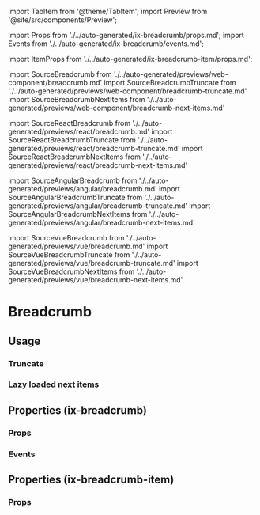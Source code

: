 import TabItem from '@theme/TabItem';
import Preview from '@site/src/components/Preview';

import Props from './../auto-generated/ix-breadcrumb/props.md';
import Events from './../auto-generated/ix-breadcrumb/events.md';

import ItemProps from './../auto-generated/ix-breadcrumb-item/props.md';

import SourceBreadcrumb from './../auto-generated/previews/web-component/breadcrumb.md'
import SourceBreadcrumbTruncate from './../auto-generated/previews/web-component/breadcrumb-truncate.md'
import SourceBreadcrumbNextItems from './../auto-generated/previews/web-component/breadcrumb-next-items.md'

import SourceReactBreadcrumb from './../auto-generated/previews/react/breadcrumb.md'
import SourceReactBreadcrumbTruncate from './../auto-generated/previews/react/breadcrumb-truncate.md'
import SourceReactBreadcrumbNextItems from './../auto-generated/previews/react/breadcrumb-next-items.md'

import SourceAngularBreadcrumb from './../auto-generated/previews/angular/breadcrumb.md'
import SourceAngularBreadcrumbTruncate from './../auto-generated/previews/angular/breadcrumb-truncate.md'
import SourceAngularBreadcrumbNextItems from './../auto-generated/previews/angular/breadcrumb-next-items.md'

import SourceVueBreadcrumb from './../auto-generated/previews/vue/breadcrumb.md'
import SourceVueBreadcrumbTruncate from './../auto-generated/previews/vue/breadcrumb-truncate.md'
import SourceVueBreadcrumbNextItems from './../auto-generated/previews/vue/breadcrumb-next-items.md'

# Breadcrumb

## Usage

<Preview name="breadcrumb" height="8rem">
  <TabItem value="javascript">
    <SourceBreadcrumb />
  </TabItem>
  <TabItem value="react">
    <SourceReactBreadcrumb />
  </TabItem>
  <TabItem value="angular">
    <SourceAngularBreadcrumb />
  </TabItem>
  <TabItem value="vue">
    <SourceVueBreadcrumb />
  </TabItem>
</Preview>

### Truncate

<Preview name="breadcrumb-truncate" height="10rem">
  <TabItem value="javascript">
    <SourceBreadcrumbTruncate />
  </TabItem>
  <TabItem value="react">
    <SourceReactBreadcrumbTruncate />
  </TabItem>
  <TabItem value="angular">
    <SourceAngularBreadcrumbTruncate />
  </TabItem>
  <TabItem value="vue">
    <SourceVueBreadcrumbTruncate />
  </TabItem>
</Preview>

### Lazy loaded next items

<Preview name="breadcrumb-next-items" height="8rem">
  <TabItem value="javascript">
    <SourceBreadcrumbNextItems />
  </TabItem>
  <TabItem value="react">
    <SourceReactBreadcrumbNextItems />
  </TabItem>
  <TabItem value="angular">
    <SourceAngularBreadcrumbNextItems />
  </TabItem>
  <TabItem value="vue">
    <SourceVueBreadcrumbNextItems />
  </TabItem>
</Preview>

## Properties (ix-breadcrumb)

### Props

<Props />

### Events

<Events />

## Properties (ix-breadcrumb-item)

### Props

<ItemProps />
